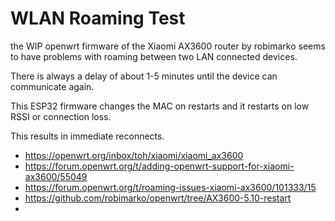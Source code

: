 # WLAN Roaming Test

the WIP openwrt firmware of the Xiaomi AX3600 router by robimarko seems to have problems with roaming between two LAN connected devices.

There is always a delay of about 1-5 minutes until the device can communicate again.

This ESP32 firmware changes the MAC on restarts and it restarts on low RSSI or connection loss.

This results in immediate reconnects.

* https://openwrt.org/inbox/toh/xiaomi/xiaomi_ax3600
* https://forum.openwrt.org/t/adding-openwrt-support-for-xiaomi-ax3600/55049
* https://forum.openwrt.org/t/roaming-issues-xiaomi-ax3600/101333/15
* https://github.com/robimarko/openwrt/tree/AX3600-5.10-restart
* 
